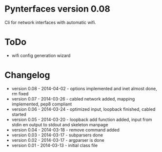 Pynterfaces version 0.08
========================
Cli for network interfaces with automatic wifi.

ToDo
====
- wifi config generation wizard

Changelog
=========
* version 0.08 - 2014-04-02 - options implemented and inet almost done, rm
  fixed
* version 0.07 - 2014-03-26 - cabled network added, mapping implemented, pep8 compliant
* version 0.06 - 2014-03-24 - optimized input, loopback finished, cabled started
* version 0.05 - 2014-03-20 - loopback add function added, input from stdin en output to stdout and skeleton manpage
* version 0.04 - 2014-03-18 - remove command added
* version 0.03 - 2014-03-17 - subparsers done
* version 0.02 - 2014-03-17 - argparser is done
* version 0.01 - 2014-03-13 - initial class file
